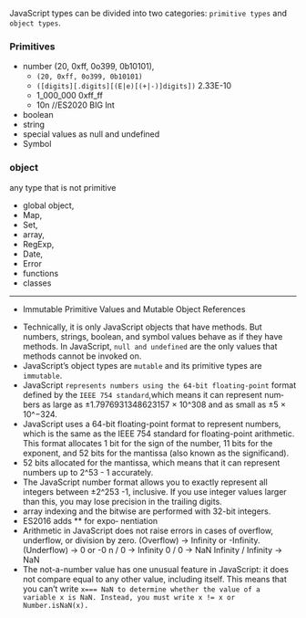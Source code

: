 JavaScript types can be divided into two categories: `primitive types` and `object types`.
### Primitives

- number (20, 0xff, 0o399, 0b10101),
	- `(20, 0xff, 0o399, 0b10101)`
	- `([digits][.digits][(E|e)[(+|-)]digits])` 2.33E-10
	- 1_000_000 0xff_ff
	- 10n //ES2020 BIG Int
- boolean
- string
- special values as null and undefined
- Symbol

### object

any type that is not primitive 

- global object,
- Map,
- Set,
- array,
- RegExp,
- Date,
- Error
- functions
- classes
---
* Immutable Primitive Values and Mutable Object References
- Technically, it is only JavaScript objects that have methods. But numbers, strings, boolean, and symbol values behave as if they have methods. In JavaScript, `null and undefined` are the only values that methods cannot be invoked on.
- JavaScript’s object types are `mutable` and its primitive types are `immutable`.
- JavaScript `represents numbers using the 64-bit floating-point` format defined by the `IEEE 754 standard`,which means it can represent num‐bers as large as ±1.7976931348623157 × 10^308 and as small as ±5 × 10^−324.
- JavaScript uses a 64-bit floating-point format to represent numbers, which is the same as the IEEE 754 standard for floating-point arithmetic. This format allocates 1 bit for the sign of the number, 11 bits for the exponent, and 52 bits for the mantissa (also known as the significand).
- 52 bits allocated for the mantissa, which means that it can represent numbers up to 2^53 - 1 accurately.
- The JavaScript number format allows you to exactly represent all integers between
±2^253 -1, inclusive. If you use
integer values larger than this, you may lose precision in the trailing digits.
- array indexing and the bitwise are performed with 32-bit integers.
- ES2016 adds ** for expo‐ nentiation
- Arithmetic in JavaScript does not raise errors in cases of overflow,
	underflow, or division by zero.
	(Overflow) -> Infinity or -Infinity.
	(Underflow) -> 0 or -0
	n / 0 -> Infinity
	0 / 0 -> NaN
	Infinity / Infinity -> NaN
- The not-a-number value has one unusual feature in JavaScript: it does not compare
equal to any other value, including itself. This means that you can’t write `x=== NaN to determine whether the value of a variable x is NaN. Instead, you must write x != x or Number.isNaN(x).`
